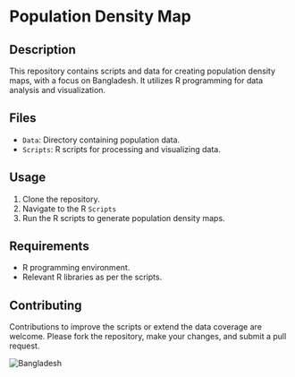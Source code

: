 # Population Density Map

## Description
This repository contains scripts and data for creating population density maps, with a focus on Bangladesh. It utilizes R programming for data analysis and visualization.

## Files
- `Data`: Directory containing population data.
- `Scripts`: R scripts for processing and visualizing data.

## Usage
1. Clone the repository.
2. Navigate to the R `Scripts` 
3. Run the R scripts to generate population density maps.

## Requirements
- R programming environment.
- Relevant R libraries as per the scripts.

## Contributing
Contributions to improve the scripts or extend the data coverage are welcome. Please fork the repository, make your changes, and submit a pull request.

![Bangladesh](Plots/Annotated_plot_bd_Benedictus_3.png)